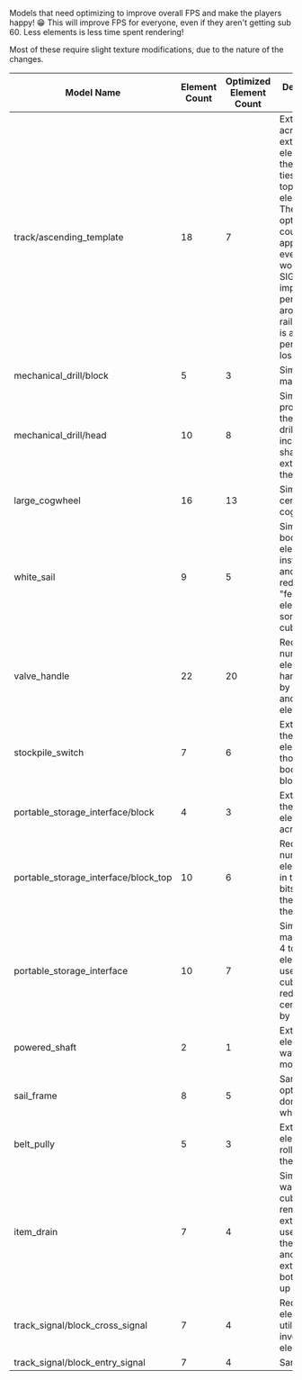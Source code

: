 Models that need optimizing to improve overall FPS and make the players happy! 😁
This will improve FPS for everyone, even if they aren't getting sub 60. Less elements is less time spent rendering!

Most of these require slight texture modifications, due to the nature of the changes.

| Model Name | Element Count | Optimized Element Count | Description of Changes | Changes pushed |
| ---------- | ------------- | ----------------------- | ---------------------- | -------------- |
| track/ascending_template | 18 | 7 | Extend rail ties across, remove extra "cap" elements for the ends of the ties, extend rail top and bottom element across. These optmizations could easily be applied to every rail, and it would SIGNIFICANTLY impact performance around large rail setups. This is a huge performance loss! | ❌ |
| mechanical_drill/block | 5 | 3 | Simplify the main cube | ✔️ |
| mechanical_drill/head | 10 | 8 | Simplify the protrusions on the side of the drill, and including the shaft as an extension of the drill head | ❌ |
| large_cogwheel | 16 | 13 | Simplify the center of the cog | ✔️ |
| white_sail | 9 | 5 | Simplify main body into 2 elements instead of 5, and then reduce the "feet" to 3 elements using some inside out cube wizardry | ❌ |
| valve_handle | 22 | 20 | Reduce the number of elements in the handle shape by extending and inverting elements | ❌ |
| stockpile_switch | 7 | 6 | Extend one of the redstone elements though the body of the block | ❌ |
| portable_storage_interface/block | 4 | 3 | Extend one of the top elements across | ❌ |
| portable_storage_interface/block_top | 10 | 6 | Reduce the number of elements used in the angled bits attached to the mouth of the interface | ❌ |
| portable_storage_interface | 10 | 7 | Simplify the main body from 4 to 2 elements, and use inverted cubes to reduce the center prongs by 1 element | ❌ |
| powered_shaft | 2 | 1 | Extend the element all the way though the model | ❌ |
| sail_frame | 8 | 5 | Same optimizations done to the white_sail | ❌ |
| belt_pully | 5 | 3 | Extend elements of the roller though the model | ❌ |
| item_drain | 7 | 4 | Simplify the 4 walls of the cube, and remove the extra element used to create the drain grate, and instead extend the bottom element up | ❌ |
| track_signal/block_cross_signal | 7 | 4 | Reduce elements by utilizing inverted elements | ❌ |
| track_signal/block_entry_signal | 7 | 4 | Same as above | ❌ |
